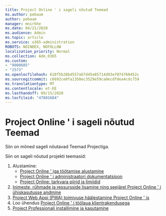```yaml
---
title: Project Online ' i sageli nõutud Teemad
ms.author: pebaum
author: pebaum
manager: mnirkhe
ms.date: 04/21/2020
ms.audience: Admin
ms.topic: article
ms.service: o365-administration
ROBOTS: NOINDEX, NOFOLLOW
localization_priority: Normal
ms.collection: Adm_O365
ms.custom:
- "9000685"
- "2573"
ms.openlocfilehash: 610f5b28bd557a67d45e85714d93e7074760452c
ms.sourcegitcommit: c6692ce0fa1358ec3529e59ca0ecdfdea4cdc759
ms.translationtype: MT
ms.contentlocale: et-EE
ms.lasthandoff: 09/15/2020
ms.locfileid: "47801684"
---
```

# <a name="project-online-frequently-requested-topics"></a>Project Online ' i sageli nõutud Teemad

Siin on mõned sageli nõutavad Teemad Projectiga.

Siin on sageli nõutud projekti teemasid:
1.  Alustamine: 
    -   [Project Online ' iga töötamise alustamine](https://docs.microsoft.comProjectOnline/get-started-with-project-online) 
    -   [Project Online ' i administraatori dokumentatsioon](https://docs.microsoft.com/projectonline/project-online) 
    -   [Project Online: tarkvara piirid ja limiidid](https://docs.microsoft.com/ProjectOnline/project-online-software-boundaries-and-limits) 
2.  [Inimeste, rühmade ja ressursside lisamine ning seejärel Project Online ' i ühiskasutusse andmine](https://docs.microsoft.com/projectonline/step-2-add-people-to-project-online) 
3.  [Project Web Appi (PWA) toimivuse häälestamine Project Online ' is](https://docs.microsoft.com/projectonline/tune-project-online-performance)
4.  Loo ühendus [Project Online ' i töölaua klientrakendusega](https://docs.microsoft.com/projectonline/connect-to-project-online-with-the-project-online-desktop-client) 
5.  [Project Professionali installimine ja kasutamine](https://support.office.com/article/install-project-7059249b-d9fe-4d61-ab96-5c5bf435f281) 
